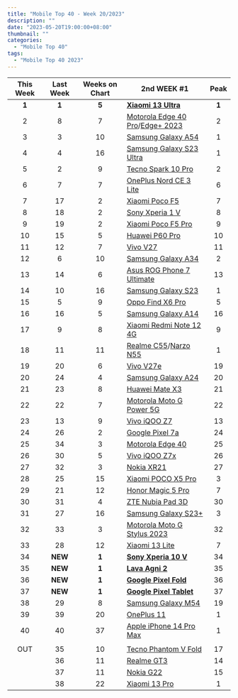 ```yaml
---
title: "Mobile Top 40 - Week 20/2023"
description: ""
date: "2023-05-20T19:00:00+08:00"
thumbnail: ""
categories:
  - "Mobile Top 40"
tags:
  - "Mobile Top 40 2023"
---
```

<!--more-->
|**This Week**|**Last Week**|**Weeks on Chart**|******2nd WEEK #1******|**Peak**|
|:----:|:----:|:----:|----|:----:|
|**1**|**1**|**5**|**[Xiaomi 13 Ultra](https://www.gsmarena.com/xiaomi_13_ultra-12236.php)**|**1**|
|2|8|7|[Motorola Edge 40 Pro](https://www.gsmarena.com/motorola_edge_40_pro-12127.php)/[Edge+ 2023](https://www.gsmarena.com/motorola_edge+_(2023)-12251.php)|2|
|3|3|10|[Samsung Galaxy A54](https://www.gsmarena.com/samsung_galaxy_a54-12070.php)|1|
|4|4|16|[Samsung Galaxy S23 Ultra](https://www.gsmarena.com/samsung_galaxy_s23_ultra-12024.php)|1|
|5|2|9|[Tecno Spark 10 Pro](https://www.gsmarena.com/tecno_spark_10_pro-12156.php)|2|
|6|7|7|[OnePlus Nord CE 3 Lite](https://www.gsmarena.com/oneplus_nord_ce_3_lite-12198.php)|6|
|7|17|2|[Xiaomi Poco F5](https://www.gsmarena.com/xiaomi_poco_f5-12258.php)|7|
|8|18|2|[Sony Xperia 1 V](https://www.gsmarena.com/sony_xperia_1_v-12263.php)|8|
|9|19|2|[Xiaomi Poco F5 Pro](https://www.gsmarena.com/xiaomi_poco_f5_pro-12257.php)|9|
|10|15|5|[Huawei P60 Pro](https://www.gsmarena.com/huawei_p60_pro-12172.php)|10|
|11|12|7|[Vivo V27](https://www.gsmarena.com/vivo_v27-12119.php)|11|
|12|6|10|[Samsung Galaxy A34](https://www.gsmarena.com/samsung_galaxy_a34-12074.php)|2|
|13|14|6|[Asus ROG Phone 7 Ultimate](https://www.gsmarena.com/asus_rog_phone_7_ultimate-12224.php)|13|
|14|10|16|[Samsung Galaxy S23](https://www.gsmarena.com/samsung_galaxy_s23-12082.php)|1|
|15|5|9|[Oppo Find X6 Pro](https://www.gsmarena.com/oppo_find_x6_pro-12105.php)|5|
|16|16|5|[Samsung Galaxy A14](https://www.gsmarena.com/samsung_galaxy_a14-12151.php)|16|
|17|9|8|[Xiaomi Redmi Note 12 4G](https://www.gsmarena.com/xiaomi_redmi_note_12_4g-12188.php)|9|
|18|11|11|[Realme C55](https://www.gsmarena.com/realme_c55-12159.php)/[Narzo N55](https://www.gsmarena.com/realme_narzo_n55-12227.php)|1|
|19|20|6|[Vivo V27e](https://www.gsmarena.com/vivo_v27e-12118.php)|19|
|20|24|4|[Samsung Galaxy A24](https://www.gsmarena.com/samsung_galaxy_a24_4g-12176.php)|20|
|21|23|8|[Huawei Mate X3](https://www.gsmarena.com/huawei_mate_x3-12186.php)|21|
|22|22|7|[Motorola Moto G Power 5G](https://www.gsmarena.com/motorola_moto_g_power_5g-12219.php)|22|
|23|13|9|[Vivo iQOO Z7](https://www.gsmarena.com/vivo_iqoo_z7-12163.php)|13|
|24|26|2|[Google Pixel 7a](https://www.gsmarena.com/google_pixel_7a-12170.php)|24|
|25|34|3|[Motorola Edge 40](https://www.gsmarena.com/motorola_edge_40-12204.php)|25|
|26|30|5|[Vivo iQOO Z7x](https://www.gsmarena.com/vivo_iqoo_z7x-12183.php)|26|
|27|32|3|[Nokia XR21](https://www.gsmarena.com/nokia_xr21-12244.php)|27|
|28|25|15|[Xiaomi POCO X5 Pro](https://www.gsmarena.com/xiaomi_poco_x5_pro-12094.php)|3|
|29|21|12|[Honor Magic 5 Pro](https://www.gsmarena.com/honor_magic5_pro-12148.php)|7|
|30|31|4|[ZTE Nubia Pad 3D](https://www.gsmarena.com/zte_nubia_pad_3d-12152.php)|30|
|31|27|16|[Samsung Galaxy S23+](https://www.gsmarena.com/samsung_galaxy_s23+-12083.php)|3|
|32|33|3|[Motorola Moto G Stylus 2023](https://www.gsmarena.com/motorola_moto_g_stylus_(2023)-12250.php)|32|
|33|28|12|[Xiaomi 13 Lite](https://www.gsmarena.com/xiaomi_13_lite-12072.php)|7|
|34|**NEW**|**1**|**[Sony Xperia 10 V](https://www.gsmarena.com/sony_xperia_10_v-12264.php)**|34|
|35|**NEW**|**1**|**[Lava Agni 2](https://www.gsmarena.com/lava_agni_2-12271.php)**|35|
|36|**NEW**|**1**|**[Google Pixel Fold](https://www.gsmarena.com/google_pixel_fold-12265.php)**|36|
|37|**NEW**|**1**|**[Google Pixel Tablet](https://www.gsmarena.com/google_pixel_tablet-11905.php)**|37|
|38|29|8|[Samsung Galaxy M54](https://www.gsmarena.com/samsung_galaxy_m54-12189.php)|19|
|39|39|20|[OnePlus 11](https://www.gsmarena.com/oneplus_11-11893.php)|1|
|40|40|37|[Apple iPhone 14 Pro Max](https://www.gsmarena.com/apple_iphone_14_pro_max-11773.php)|1|
||||||
|OUT|35|10|[Tecno Phantom V Fold](https://www.gsmarena.com/tecno_phantom_v_fold-12150.php)|17|
||36|11|[Realme GT3](https://www.gsmarena.com/realme_gt3-12120.php)|14|
||37|11|[Nokia G22](https://www.gsmarena.com/nokia_g22-12137.php)|15|
||38|22|[Xiaomi 13 Pro](https://www.gsmarena.com/xiaomi_13_pro-11962.php)|1|